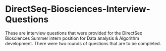 # DirectSeq-Biosciences-Interview-Questions
These are interview questions that were provided for the DirectSeq Biosciences Summer intern position for Data analysis &amp; Algorithm development. There were two rounds of questions that are to be completed. 
